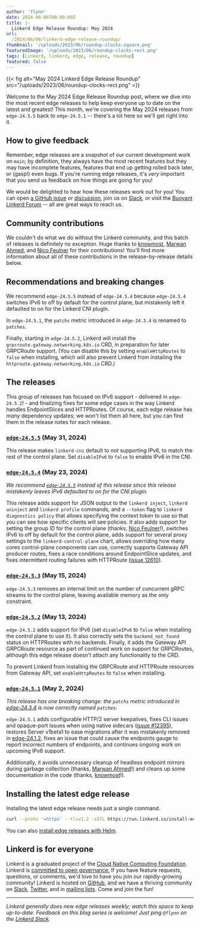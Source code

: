 ```yaml
---
author: 'flynn'
date: 2024-06-06T00:00:00Z
title: |-
  Linkerd Edge Release Roundup: May 2024
url:
  /2024/06/06/linkerd-edge-release-roundup/
thumbnail: '/uploads/2023/06/roundup-clocks-square.png'
featuredImage: '/uploads/2023/06/roundup-clocks-rect.png'
tags: [Linkerd, linkerd, edge, release, roundup]
featured: false
---
```


{{< fig
  alt="May 2024 Linkerd Edge Release Roundup"
  src="/uploads/2023/06/roundup-clocks-rect.png" >}}

Welcome to the May 2024 Edge Release Roundup post, where we dive into the most
recent edge releases to help keep everyone up to date on the latest and
greatest! This month, we're covering the May 2024 releases from `edge-24.5.5`
back to `edge-24.5.1` -- there's a lot here so we'll get right into it.

## How to give feedback

Remember, edge releases are a snapshot of our current development work on
`main`; by definition, they always have the most recent features but they may
have incomplete features, features that end up getting rolled back later, or
(gasp!) even bugs. If you're running edge releases, it's _very_ important that
you send us feedback on how things are going for you!

We would be delighted to hear how these releases work out for you! You can
open [a GitHub issue](https://github.com/linkerd/linkerd2/issues/) or
[discussion](https://github.com/linkerd/linkerd2/discussions/), join us on
[Slack](https://slack.linkerd.io), or visit the [Buoyant Linkerd
Forum](https://linkerd.buoyant.io) -- all are great ways to reach us.

## Community contributions

We couldn't do what we do without the Linkerd community, and this batch of
releases is definitely no exception. Huge thanks to [knowmost], [Marwan
Ahmed], and [Nico Feulner] for their contributions! You'll find more
information about all of these contributions in the release-by-release details
below.

[knowmost]: https://github.com/knowmost
[Marwan Ahmed]: https://github.com/marwanad
[Nico Feulner]: https://github.com/nico151999

## Recommendations and breaking changes

We recommend `edge-24.5.5` instead of `edge-24.5.4` because `edge-24.5.4`
switches IPv6 to off by default for the control plane, but mistakenly left it
defaulted to on for the Linkerd CNI plugin.

In `edge-24.5.1`, the `patchs` metric introduced in `edge-24.3.4` is renamed to `patches`.

Finally, starting in `edge-24.5.2`, Linkerd will install the
`grpcroute.gateway.networking.k8s.io` CRD, in preparation for later GRPCRoute
support. (You can disable this by setting `enableHttpRoutes` to `false` when
installing, which will also prevent Linkerd from installing the
`httproute.gateway.networking.k8s.io` CRD.)

## The releases

This group of releases has focused on IPv6 support - delivered in
`edge-24.5.2`! - and finalizing fixes for some edge cases in the way Linkerd
handles EndpointSlices and HTTPRoutes. Of course, each edge release has _many_
dependency updates; we won't list them all here, but you can find them in the
release notes for each release.

### [`edge-24.5.5`](https://github.com/linkerd/linkerd2/releases/tag/edge-24.5.5) (May 31, 2024)

This release makes `linkerd-cni` default to _not_ supporting IPv6, to match
the rest of the control plane. Set `disableIPv6` to `false` to enable IPv6 in
the CNI.

### [`edge-24.5.4`](https://github.com/linkerd/linkerd2/releases/tag/edge-24.5.4) (May 23, 2024)

_We recommend [`edge-24.5.5`] instead of this release since this release mistakenly leaves IPv6 defaulted to on for the CNI plugin._

This release adds support for JSON output to the `linkerd inject`, `linkerd
uninject` and `linkerd profile` commands, and a `--token` flag to `linkerd
diagnostics policy` that allows specifying the context token to use so that
you can see how specific clients will see policies. It also adds support for
setting the group ID for the control plane (thanks, [Nico Feulner]!), switches
IPv6 to off by default for the control plane, adds support for several proxy
settings to the `linkerd-control-plane` chart, allows overriding how many
cores control-plane components can use, correctly supports Gateway API
producer routes, fixes a race conditions around EndpointSlice updates, and
fixes intermittent routing failures with HTTPRoute ([issue 12610]).

[`edge-24.5.5`]: https://github.com/linkerd/linkerd2/releases/tag/edge-24.5.5
[Nico Feulner]: https://github.com/nico151999
[issue 12610]: https://github.com/linkerd/linkerd2/issues/12610

### [`edge-24.5.3`](https://github.com/linkerd/linkerd2/releases/tag/edge-24.5.3) (May 15, 2024)

`edge-24.5.3` removes an internal limit on the number of concurrent gRPC streams to the control plane, leaving available memory as the only constraint.

### [`edge-24.5.2`](https://github.com/linkerd/linkerd2/releases/tag/edge-24.5.2) (May 13, 2024)

`edge-24.5.2` adds support for IPv6 (set `disableIPv6` to `false` when
installing the control plane to use it). It also correctly sets the
`backend_not_found` status on HTTPRoutes with no backends. Finally, it adds
the Gateway API GRPCRoute resource as part of continued work on support for
GRPCRoutes, although this edge release doesn't attach any functionality to the
CRD.

To prevent Linkerd from installing the GRPCRoute and HTTPRoute resources from Gateway API, set `enableHttpRoutes` to `false` when installing.

### [`edge-24.5.1`](https://github.com/linkerd/linkerd2/releases/tag/edge-24.5.1) (May 2, 2024)

_This release has one breaking change: the `patchs` metric introduced in [edge-24.3.4] is now correctly named `patches`._

`edge-24.5.1` adds configurable HTTP/2 server keepalives, fixes CLI issues and opaque-port issues when using native sidecars ([issue #12395]), restores Server v1beta1 to ease migrations after it was mistakenly removed in [edge-24.1.2], fixes an issue that could cause the endpoints gauge to report incorrect numbers of endpoints, and continues ongoing work on upcoming IPv6 support.

Additionally, it avoids unnecessary cleanup of headless endpoint mirrors during garbage collection (thanks, [Marwan Ahmed]!) and cleans up some documentation in the code (thanks, [knowmost]!).

[issue #12395]: https://github.com/linkerd/linkerd2/issues/12395
[edge-24.3.4]: https://github.com/linkerd/linkerd2/releases/tag/edge-24.3.4
[edge-24.1.2]: https://github.com/linkerd/linkerd2/releases/tag/edge-24.1.2
[Marwan Ahmed]: https://github.com/marwanad
[knowmost]: https://github.com/knowmost

## Installing the latest edge release

Installing the latest edge release needs just a single command.

```bash
curl --proto '=https' --tlsv1.2 -sSfL https://run.linkerd.io/install-edge | sh
```

You can also [install edge releases with Helm](https://linkerd.io/2.15/tasks/install-helm/).

## Linkerd is for everyone

Linkerd is a graduated project of the [Cloud Native Computing
Foundation](https://cncf.io/). Linkerd is [committed to open
governance.](/2019/10/03/linkerds-commitment-to-open-governance/) If you have
feature requests, questions, or comments, we'd love to have you join our
rapidly-growing community! Linkerd is hosted on
[GitHub](https://github.com/linkerd/), and we have a thriving community on
[Slack](https://slack.linkerd.io/), [Twitter](https://twitter.com/linkerd), and
in [mailing lists](/community/get-involved/). Come and join the fun!

----

_Linkerd generally does new edge releases weekly; watch this space to keep
up-to-date. Feedback on this blog series is welcome! Just ping `@flynn` on the
[Linkerd Slack](https://slack.linkerd.io)._
